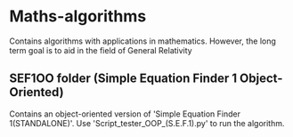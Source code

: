 # Maths-algorithms
Contains algorithms with applications in mathematics. However, the long term goal is to aid in the field of General Relativity

## SEF1OO folder (Simple Equation Finder 1 Object-Oriented)
Contains an object-oriented version of 'Simple Equation Finder 1(STANDALONE)'. Use 'Script_tester_OOP_(S.E.F.1).py' to run the algorithm.

